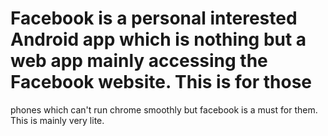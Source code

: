 # Facebook is a personal interested Android app which is nothing but a web app mainly accessing the Facebook website. This is for those
phones which can't run chrome smoothly but facebook is a must for them. This is mainly very lite.
